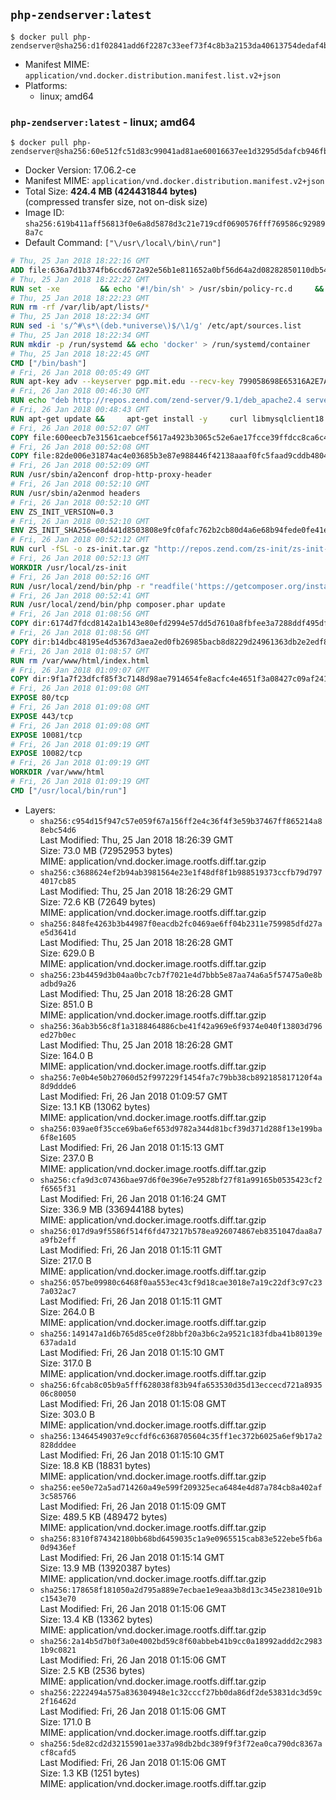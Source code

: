 ## `php-zendserver:latest`

```console
$ docker pull php-zendserver@sha256:d1f02841add6f2287c33eef73f4c8b3a2153da40613754dedaf4b37ee069c4e2
```

-	Manifest MIME: `application/vnd.docker.distribution.manifest.list.v2+json`
-	Platforms:
	-	linux; amd64

### `php-zendserver:latest` - linux; amd64

```console
$ docker pull php-zendserver@sha256:60e512fc51d83c99041ad81ae60016637ee1d3295d5dafcb946fb8b94aae869b
```

-	Docker Version: 17.06.2-ce
-	Manifest MIME: `application/vnd.docker.distribution.manifest.v2+json`
-	Total Size: **424.4 MB (424431844 bytes)**  
	(compressed transfer size, not on-disk size)
-	Image ID: `sha256:619b411aff56813f0e6a8d5878d3c21e719cdf0690576fff769586c929898a7c`
-	Default Command: `["\/usr\/local\/bin\/run"]`

```dockerfile
# Thu, 25 Jan 2018 18:22:16 GMT
ADD file:636a7d1b374fb6ccd672a92e56b1e811652a0bf56d64a2d08282850110db548f in / 
# Thu, 25 Jan 2018 18:22:22 GMT
RUN set -xe 		&& echo '#!/bin/sh' > /usr/sbin/policy-rc.d 	&& echo 'exit 101' >> /usr/sbin/policy-rc.d 	&& chmod +x /usr/sbin/policy-rc.d 		&& dpkg-divert --local --rename --add /sbin/initctl 	&& cp -a /usr/sbin/policy-rc.d /sbin/initctl 	&& sed -i 's/^exit.*/exit 0/' /sbin/initctl 		&& echo 'force-unsafe-io' > /etc/dpkg/dpkg.cfg.d/docker-apt-speedup 		&& echo 'DPkg::Post-Invoke { "rm -f /var/cache/apt/archives/*.deb /var/cache/apt/archives/partial/*.deb /var/cache/apt/*.bin || true"; };' > /etc/apt/apt.conf.d/docker-clean 	&& echo 'APT::Update::Post-Invoke { "rm -f /var/cache/apt/archives/*.deb /var/cache/apt/archives/partial/*.deb /var/cache/apt/*.bin || true"; };' >> /etc/apt/apt.conf.d/docker-clean 	&& echo 'Dir::Cache::pkgcache ""; Dir::Cache::srcpkgcache "";' >> /etc/apt/apt.conf.d/docker-clean 		&& echo 'Acquire::Languages "none";' > /etc/apt/apt.conf.d/docker-no-languages 		&& echo 'Acquire::GzipIndexes "true"; Acquire::CompressionTypes::Order:: "gz";' > /etc/apt/apt.conf.d/docker-gzip-indexes 		&& echo 'Apt::AutoRemove::SuggestsImportant "false";' > /etc/apt/apt.conf.d/docker-autoremove-suggests
# Thu, 25 Jan 2018 18:22:23 GMT
RUN rm -rf /var/lib/apt/lists/*
# Thu, 25 Jan 2018 18:22:34 GMT
RUN sed -i 's/^#\s*\(deb.*universe\)$/\1/g' /etc/apt/sources.list
# Thu, 25 Jan 2018 18:22:34 GMT
RUN mkdir -p /run/systemd && echo 'docker' > /run/systemd/container
# Thu, 25 Jan 2018 18:22:45 GMT
CMD ["/bin/bash"]
# Fri, 26 Jan 2018 00:05:49 GMT
RUN apt-key adv --keyserver pgp.mit.edu --recv-key 799058698E65316A2E7A4FF42EAE1437F7D2C623
# Fri, 26 Jan 2018 00:46:30 GMT
RUN echo "deb http://repos.zend.com/zend-server/9.1/deb_apache2.4 server non-free" >> /etc/apt/sources.list.d/zend-server.list
# Fri, 26 Jan 2018 00:48:43 GMT
RUN apt-get update &&     apt-get install -y     curl libmysqlclient18 unzip git zend-server-php-7.1=9.1.2+b144 &&     apt-get clean &&     /usr/local/zend/bin/zendctl.sh stop
# Fri, 26 Jan 2018 00:52:07 GMT
COPY file:600eecb7e31561caebcef5617a4923b3065c52e6ae17fcce39ffdcc8ca6c41db in /etc/ 
# Fri, 26 Jan 2018 00:52:08 GMT
COPY file:82de006e31874ac4e03685b3e87e988446f42138aaaf0fc5faad9cddb48040ba in /etc/apache2/conf-available 
# Fri, 26 Jan 2018 00:52:09 GMT
RUN /usr/sbin/a2enconf drop-http-proxy-header
# Fri, 26 Jan 2018 00:52:10 GMT
RUN /usr/sbin/a2enmod headers
# Fri, 26 Jan 2018 00:52:10 GMT
ENV ZS_INIT_VERSION=0.3
# Fri, 26 Jan 2018 00:52:10 GMT
ENV ZS_INIT_SHA256=e8d441d8503808e9fc0fafc762b2cb80d4a6e68b94fede0fe41efdeac10800cb
# Fri, 26 Jan 2018 00:52:12 GMT
RUN curl -fSL -o zs-init.tar.gz "http://repos.zend.com/zs-init/zs-init-docker-${ZS_INIT_VERSION}.tar.gz"     && echo "${ZS_INIT_SHA256} *zs-init.tar.gz" | sha256sum -c -     && mkdir /usr/local/zs-init     && tar xzf zs-init.tar.gz --strip-components=1 -C /usr/local/zs-init     && rm zs-init.tar.gz
# Fri, 26 Jan 2018 00:52:13 GMT
WORKDIR /usr/local/zs-init
# Fri, 26 Jan 2018 00:52:16 GMT
RUN /usr/local/zend/bin/php -r "readfile('https://getcomposer.org/installer');" | /usr/local/zend/bin/php
# Fri, 26 Jan 2018 00:52:41 GMT
RUN /usr/local/zend/bin/php composer.phar update
# Fri, 26 Jan 2018 01:08:56 GMT
COPY dir:6174d7fdcd8142a1b143e80efd2994e57dd5d7610a8fbfee3a7288ddf495dfdf in /usr/local/bin 
# Fri, 26 Jan 2018 01:08:56 GMT
COPY dir:b14dbc48195e4d5367d3aea2ed0fb26985bacb8d8229d24961363db2e2edf8f0 in /usr/local/zend/var/plugins/ 
# Fri, 26 Jan 2018 01:08:57 GMT
RUN rm /var/www/html/index.html
# Fri, 26 Jan 2018 01:09:07 GMT
COPY dir:9f1a7f23dfcf85f3c7148d98ae7914654fe8acfc4e4651f3a08427c09af24198 in /var/www/html 
# Fri, 26 Jan 2018 01:09:08 GMT
EXPOSE 80/tcp
# Fri, 26 Jan 2018 01:09:08 GMT
EXPOSE 443/tcp
# Fri, 26 Jan 2018 01:09:08 GMT
EXPOSE 10081/tcp
# Fri, 26 Jan 2018 01:09:19 GMT
EXPOSE 10082/tcp
# Fri, 26 Jan 2018 01:09:19 GMT
WORKDIR /var/www/html
# Fri, 26 Jan 2018 01:09:19 GMT
CMD ["/usr/local/bin/run"]
```

-	Layers:
	-	`sha256:c954d15f947c57e059f67a156ff2e4c36f4f3e59b37467ff865214a88ebc54d6`  
		Last Modified: Thu, 25 Jan 2018 18:26:39 GMT  
		Size: 73.0 MB (72952953 bytes)  
		MIME: application/vnd.docker.image.rootfs.diff.tar.gzip
	-	`sha256:c3688624ef2b94ab3981564e23e1f48df8f1b988519373ccfb79d7974017cb85`  
		Last Modified: Thu, 25 Jan 2018 18:26:29 GMT  
		Size: 72.6 KB (72649 bytes)  
		MIME: application/vnd.docker.image.rootfs.diff.tar.gzip
	-	`sha256:848fe4263b3b44987f0eacdb2fc0469ae6ff04b2311e759985dfd27ae5d3641d`  
		Last Modified: Thu, 25 Jan 2018 18:26:28 GMT  
		Size: 629.0 B  
		MIME: application/vnd.docker.image.rootfs.diff.tar.gzip
	-	`sha256:23b4459d3b04aa0bc7cb7f7021e4d7bbb5e87aa74a6a5f57475a0e8badbd9a26`  
		Last Modified: Thu, 25 Jan 2018 18:26:28 GMT  
		Size: 851.0 B  
		MIME: application/vnd.docker.image.rootfs.diff.tar.gzip
	-	`sha256:36ab3b56c8f1a3188464886cbe41f42a969e6f9374e040f13803d796ed27b0ec`  
		Last Modified: Thu, 25 Jan 2018 18:26:28 GMT  
		Size: 164.0 B  
		MIME: application/vnd.docker.image.rootfs.diff.tar.gzip
	-	`sha256:7e0b4e50b27060d52f997229f1454fa7c79bb38cb892185817120f4a8d9ddde6`  
		Last Modified: Fri, 26 Jan 2018 01:09:57 GMT  
		Size: 13.1 KB (13062 bytes)  
		MIME: application/vnd.docker.image.rootfs.diff.tar.gzip
	-	`sha256:039ae0f35cce69ba6ef653d9782a344d81bcf39d371d288f13e199ba6f8e1605`  
		Last Modified: Fri, 26 Jan 2018 01:15:13 GMT  
		Size: 237.0 B  
		MIME: application/vnd.docker.image.rootfs.diff.tar.gzip
	-	`sha256:cfa9d3c07436bae97d6f0e396e7e9528bf27f81a99165b0535423cf2f6565f31`  
		Last Modified: Fri, 26 Jan 2018 01:16:24 GMT  
		Size: 336.9 MB (336944188 bytes)  
		MIME: application/vnd.docker.image.rootfs.diff.tar.gzip
	-	`sha256:017d9a9f5586f514f6fd473217b578ea926074867eb8351047daa8a7a9fb2eff`  
		Last Modified: Fri, 26 Jan 2018 01:15:11 GMT  
		Size: 217.0 B  
		MIME: application/vnd.docker.image.rootfs.diff.tar.gzip
	-	`sha256:057be09980c6468f0aa553ec43cf9d18cae3018e7a19c22df3c97c237a032ac7`  
		Last Modified: Fri, 26 Jan 2018 01:15:11 GMT  
		Size: 264.0 B  
		MIME: application/vnd.docker.image.rootfs.diff.tar.gzip
	-	`sha256:149147a1d6b765d85ce0f28bbf20a3b6c2a9521c183fdba41b80139e637ada1d`  
		Last Modified: Fri, 26 Jan 2018 01:15:10 GMT  
		Size: 317.0 B  
		MIME: application/vnd.docker.image.rootfs.diff.tar.gzip
	-	`sha256:6fcab8c05b9a5fff628038f83b94fa653530d35d13eccecd721a893506c80050`  
		Last Modified: Fri, 26 Jan 2018 01:15:08 GMT  
		Size: 303.0 B  
		MIME: application/vnd.docker.image.rootfs.diff.tar.gzip
	-	`sha256:13464549037e9ccfdf6c6368705604c35ff1ec372b6025a6ef9b17a2828dddee`  
		Last Modified: Fri, 26 Jan 2018 01:15:10 GMT  
		Size: 18.8 KB (18831 bytes)  
		MIME: application/vnd.docker.image.rootfs.diff.tar.gzip
	-	`sha256:ee50e72a5ad714260a49e599f209325eca6484e4d87a784cb8a402af3c585766`  
		Last Modified: Fri, 26 Jan 2018 01:15:09 GMT  
		Size: 489.5 KB (489472 bytes)  
		MIME: application/vnd.docker.image.rootfs.diff.tar.gzip
	-	`sha256:8310f874342180bb68bd6459035c1a9e0965515cab83e522ebe5fb6a0d9436ef`  
		Last Modified: Fri, 26 Jan 2018 01:15:14 GMT  
		Size: 13.9 MB (13920387 bytes)  
		MIME: application/vnd.docker.image.rootfs.diff.tar.gzip
	-	`sha256:178658f181050a2d795a889e7ecbae1e9eaa3b8d13c345e23810e91bc1543e70`  
		Last Modified: Fri, 26 Jan 2018 01:15:06 GMT  
		Size: 13.4 KB (13362 bytes)  
		MIME: application/vnd.docker.image.rootfs.diff.tar.gzip
	-	`sha256:2a14b5d7b0f3a0e4002bd59c8f60abbeb41b9cc0a18992addd2c29831b9c0821`  
		Last Modified: Fri, 26 Jan 2018 01:15:06 GMT  
		Size: 2.5 KB (2536 bytes)  
		MIME: application/vnd.docker.image.rootfs.diff.tar.gzip
	-	`sha256:2222494a575a836304948e1c32cccf27bb0da86df2de53831dc3d59c2f16462d`  
		Last Modified: Fri, 26 Jan 2018 01:15:06 GMT  
		Size: 171.0 B  
		MIME: application/vnd.docker.image.rootfs.diff.tar.gzip
	-	`sha256:5de82cd2d32155901ae337a98db2bdc389f9f3f72ea0ca790dc8367acf8cafd5`  
		Last Modified: Fri, 26 Jan 2018 01:15:06 GMT  
		Size: 1.3 KB (1251 bytes)  
		MIME: application/vnd.docker.image.rootfs.diff.tar.gzip
